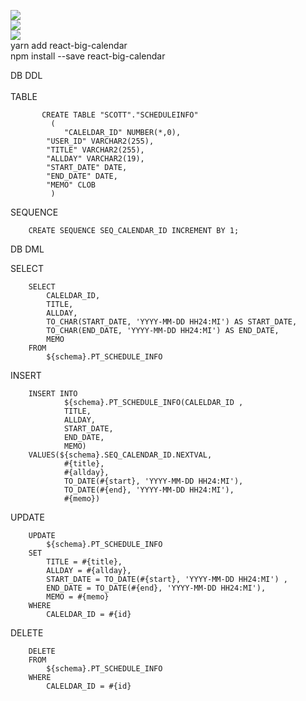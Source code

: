 <img src = "https://velog.velcdn.com/images/fearofcod/post/d1be2686-ff27-49de-a2dc-e37030b0d26f/image.gif"><br/>
<img src = "https://velog.velcdn.com/images/fearofcod/post/c714e43e-642b-4014-9676-5ceae84966c4/image.gif"><br/>
<img src = "https://velog.velcdn.com/images/fearofcod/post/9e69dc53-cf2c-4e0d-931b-e41d6ecd1c0e/image.gif"><br/>
yarn add react-big-calendar <br/>
npm install --save react-big-calendar<br/>


DB DDL<br>  
TABLE

	       CREATE TABLE "SCOTT"."SCHEDULEINFO" 
		     (	
		        "CALELDAR_ID" NUMBER(*,0), 
		  	"USER_ID" VARCHAR2(255), 
		  	"TITLE" VARCHAR2(255), 
		  	"ALLDAY" VARCHAR2(19),
		  	"START_DATE" DATE, 
		  	"END_DATE" DATE, 
		  	"MEMO" CLOB
		     )
  SEQUENCE
   
    	CREATE SEQUENCE SEQ_CALENDAR_ID INCREMENT BY 1;

DB DML<br/>

  SELECT

		SELECT
			CALELDAR_ID,
			TITLE,
			ALLDAY,
			TO_CHAR(START_DATE, 'YYYY-MM-DD HH24:MI') AS START_DATE,
			TO_CHAR(END_DATE, 'YYYY-MM-DD HH24:MI') AS END_DATE,
			MEMO
		FROM
			${schema}.PT_SCHEDULE_INFO

  INSERT


   		INSERT INTO
				${schema}.PT_SCHEDULE_INFO(CALELDAR_ID ,
				TITLE,
				ALLDAY,
				START_DATE,
				END_DATE,
				MEMO)
		VALUES(${schema}.SEQ_CALENDAR_ID.NEXTVAL,
				#{title},
				#{allday},
				TO_DATE(#{start}, 'YYYY-MM-DD HH24:MI'),
				TO_DATE(#{end}, 'YYYY-MM-DD HH24:MI'),
				#{memo})

  UPDATE

    	UPDATE 
			${schema}.PT_SCHEDULE_INFO 
		SET
			TITLE = #{title},
			ALLDAY = #{allday}, 
			START_DATE = TO_DATE(#{start}, 'YYYY-MM-DD HH24:MI') ,
			END_DATE = TO_DATE(#{end}, 'YYYY-MM-DD HH24:MI'),
			MEMO = #{memo}
		WHERE
			CALELDAR_ID = #{id}

  DELETE

   		DELETE
		FROM
			${schema}.PT_SCHEDULE_INFO
		WHERE
			CALELDAR_ID = #{id}
